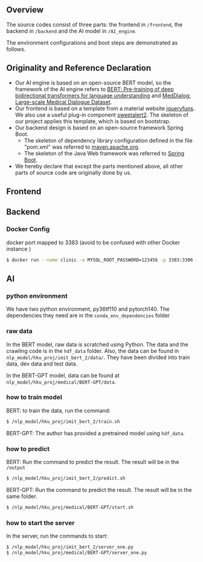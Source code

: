 ## Overview

The source codes consist of three parts: the frontend in <code>/frontend</code>, the backend in  <code>/backend</code> and the AI model in <code>/AI_engine</code>.

The environment configurations and boot steps are demonstrated as follows.

## Originality and Reference Declaration

* Our AI engine is based on an open-source BERT model, so the framework of the AI engine refers to [BERT: Pre-training of deep bidirectional transformers for language understanding](https://github.com/google-research/bert) and [MedDialog: Large-scale Medical Dialogue Dataset](https://github.com/UCSD-AI4H/Medical-Dialogue-System).
* Our frontend is based on a template from a material website [jqueryfuns](http://www.jqueryfuns.com/resource/4341). We also use a useful plug-in component [sweetalert2](https://sweetalert2.github.io/). The skeleton of our project applies this template, which is based on bootstrap. 
* Our backend design is based on an open-source framework Spring Boot. 
  * The skeleton of dependency library configuration defined in the file "pom.xml" was referred to [maven.apache.org](https://maven.apache.org/guides/introduction/introduction-to-the-pom.html#:~:text=Available%20Variables-,What%20is%20a%20POM%3F,default%20values%20for%20most%20projects.). 
  * The skeleton of the Java Web framework was referred to [Spring Boot](https://spring.io/guides/gs/spring-boot/).
* We hereby declare that except the parts mentioned above, all other parts of source code are originally done by us.

## Frontend




## Backend

### Docker Config

docker port mapped to 3383 (avoid to be confused with other Docker instance )
```sh
$ docker run --name clinic -e MYSQL_ROOT_PASSWORD=123456 -p 3383:3306 -d mysql:8.0 
```

## AI

### python environment
We have two python environment, py36tf110 and pytorch140.
The dependencies they need are in the <code>conda_env_dependencies</code>  folder

### raw data
In the BERT model, raw data is scratched using Python. The data and the crawling code is in the <code>hdf_data</code> folder. Also, the data can be found in <code>nlp_model/hku_proj/imit_bert_2/data/</code>. They have been divided into train data, dev data and test data.

In the BERT-GPT model, data can be found at <code>nlp_model/hku_proj/medical/BERT-GPT/data</code>.

### how to train model

BERT: to train the data, run the command:

```sh
$ /nlp_model/hku_proj/imit_bert_2/train.sh
```

BERT-GPT: The author has provided a pretrained model using <code>hdf_data</code>.

### how to predict

BERT: Run the command  to predict the result. The result will be in the <code>/output</code> 

```sh
$ /nlp_model/hku_proj/imit_bert_2/predict.sh
```

BERT-GPT: Run the command to predict the result. The result will be in the same folder.

```sh
$ /nlp_model/hku_proj/medical/BERT-GPT/start.sh
```

### how to start the server

In the server, run the commands to start:

```sh
$ /nlp_model/hku_proj/imit_bert_2/server_one.py
$ /nlp_model/hku_proj/medical/BERT-GPT/server_one.py
```
